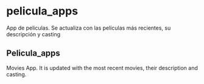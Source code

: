 # pelicula_apps

App de peliculas.
Se actualiza con las películas más recientes, su descripción y casting

## Pelicula_apps
Movies App.
It is updated with the most recent movies, their description and casting.
